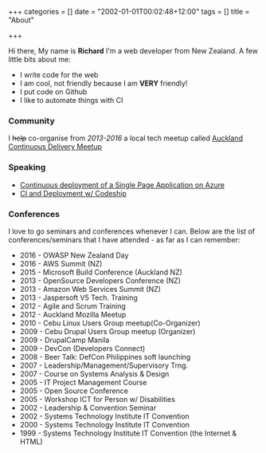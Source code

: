 +++
categories = []
date = "2002-01-01T00:02:48+12:00"
tags = []
title = "About"

+++

Hi there, My name is **Richard** I'm a web developer from New Zealand. A few little bits about me:

* I write code for the web
* I am cool, not friendly because I am **VERY** friendly!
* I put code on Github
* I like to automate things with CI

### Community

I ~~help~~ co-organise from *2013-2016* a local tech meetup called [Auckland Continuous Delivery Meetup](https://www.meetup.com/Auckland-Continuous-Delivery/)

### Speaking

* [Continuous deployment of a Single Page Application on Azure](http://booktrack.github.io/continuous-delivery-talk/)
* [CI and Deployment w/ Codeship](http://rixrix.github.io/ci-talk-codeship/#/)

### Conferences

I love to go seminars and conferences whenever I can. Below are the list of conferences/seminars that I have attended - as far as I can remember:

* 2016 - OWASP New Zealand Day
* 2016 - AWS Summit (NZ)
* 2015 - Microsoft Build Conference (Auckland NZ)
* 2013 - OpenSource Developers Conference (NZ)
* 2013 - Amazon Web Services Summit (NZ)
* 2013 - Jaspersoft V5 Tech. Training
* 2012 - Agile and Scrum Training
* 2012 - Auckland Mozilla Meetup
* 2010 - Cebu Linux Users Group meetup(Co-Organizer)
* 2009 - Cebu Drupal Users Group meetup (Organizer)
* 2009 - DrupalCamp Manila
* 2009 - DevCon (Developers Connect)
* 2008 - Beer Talk: DefCon Philippines soft launching
* 2007 - Leadership/Management/Supervisory Trng.
* 2007 - Course on Systems Analysis & Design
* 2005 - IT Project Management Course
* 2005 - Open Source Conference
* 2005 - Workshop ICT for Person w/ Disabilities
* 2002 - Leadership & Convention Seminar
* 2002 - Systems Technology Institute IT Convention
* 2000 - Systems Technology Institute IT Convention
* 1999 - Systems Technology Institute IT Convention (the Internet & HTML)
